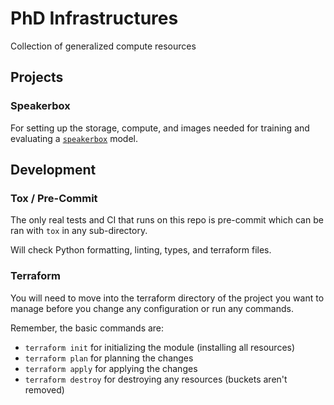 # PhD Infrastructures

Collection of generalized compute resources

## Projects

### Speakerbox

For setting up the storage, compute, and images needed for training and evaluating
a [`speakerbox`](https://github.com/CouncilDataProject/speakerbox) model.

## Development

### Tox / Pre-Commit

The only real tests and CI that runs on this repo is pre-commit which can be
ran with `tox` in any sub-directory.

Will check Python formatting, linting, types, and terraform files.

### Terraform

You will need to move into the terraform directory of the project you want to
manage before you change any configuration or run any commands.

Remember, the basic commands are:

-   `terraform init` for initializing the module (installing all resources)
-   `terraform plan` for planning the changes
-   `terraform apply` for applying the changes
-   `terraform destroy` for destroying any resources (buckets aren't removed)
